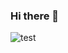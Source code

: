 ### Hi there 👋

![test](https://acidic-whistle-f8d.notion.site/d58b63dd8e274e2fa9f580c1f85005e5?pvs=4/badge/Notion-000000?style=for-the-badge&logo=notion&logoColor=white)
<!--
**kkchanss/kkchanss** is a ✨ _special_ ✨ repository because its `README.md` (this file) appears on your GitHub profile.

Here are some ideas to get you started:

- 🔭 I’m currently working on ...
- 🌱 I’m currently learning ...
- 👯 I’m looking to collaborate on ...
- 🤔 I’m looking for help with ...
- 💬 Ask me about ...
- 📫 How to reach me: ...
- 😄 Pronouns: ...
- ⚡ Fun fact: ...
-->
